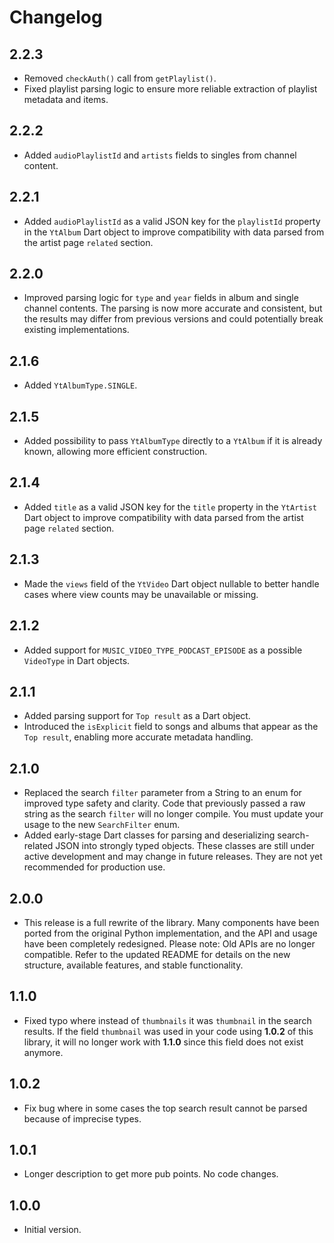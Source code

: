 # Changelog

## 2.2.3

- Removed `checkAuth()` call from `getPlaylist()`.
- Fixed playlist parsing logic to ensure more reliable extraction of playlist metadata and items.

## 2.2.2

- Added `audioPlaylistId` and `artists` fields to singles from channel content.

## 2.2.1

- Added `audioPlaylistId` as a valid JSON key for the `playlistId` property in the `YtAlbum` Dart object to improve compatibility with data parsed from the artist page `related` section.

## 2.2.0

- Improved parsing logic for `type` and `year` fields in album and single channel contents. The parsing is now more accurate and consistent, but the results may differ from previous versions and could potentially break existing implementations.

## 2.1.6

- Added `YtAlbumType.SINGLE`.

## 2.1.5

- Added possibility to pass `YtAlbumType` directly to a `YtAlbum` if it is already known, allowing more efficient construction.

## 2.1.4

- Added `title` as a valid JSON key for the `title` property in the `YtArtist` Dart object to improve compatibility with data parsed from the artist page `related` section.

## 2.1.3

- Made the `views` field of the `YtVideo` Dart object nullable to better handle cases where view counts may be unavailable or missing.

## 2.1.2

- Added support for `MUSIC_VIDEO_TYPE_PODCAST_EPISODE` as a possible `VideoType` in Dart objects.

## 2.1.1

- Added parsing support for `Top result` as a Dart object.
- Introduced the `isExplicit` field to songs and albums that appear as the `Top result`, enabling more accurate metadata handling.

## 2.1.0

- Replaced the search `filter` parameter from a String to an enum for improved type safety and clarity. Code that previously passed a raw string as the search `filter` will no longer compile. You must update your usage to the new `SearchFilter` enum.
- Added early-stage Dart classes for parsing and deserializing search-related JSON into strongly typed objects. These classes are still under active development and may change in future releases. They are not yet recommended for production use.

## 2.0.0

- This release is a full rewrite of the library. Many components have been ported from the original Python implementation, and the API and usage have been completely redesigned. Please note: Old APIs are no longer compatible. Refer to the updated README for details on the new structure, available features, and stable functionality.

## 1.1.0

- Fixed typo where instead of `thumbnails` it was `thumbnail` in the search results. If the field `thumbnail` was used in your code using **1.0.2** of this library, it will no longer work with **1.1.0** since this field does not exist anymore.

## 1.0.2

- Fix bug where in some cases the top search result cannot be parsed because of imprecise types.

## 1.0.1

- Longer description to get more pub points. No code changes.

## 1.0.0

- Initial version.

